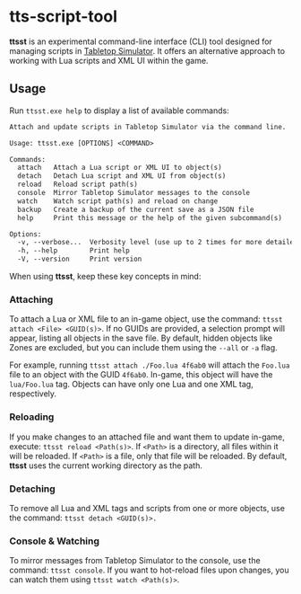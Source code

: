 # tts-script-tool

**ttsst** is an experimental command-line interface (CLI) tool designed for managing scripts in [Tabletop Simulator](https://www.tabletopsimulator.com/).
It offers an alternative approach to working with Lua scripts and XML UI within the game.

## Usage

Run `ttsst.exe help` to display a list of available commands:

```txt
Attach and update scripts in Tabletop Simulator via the command line.

Usage: ttsst.exe [OPTIONS] <COMMAND>

Commands:
  attach   Attach a Lua script or XML UI to object(s)
  detach   Detach Lua script and XML UI from object(s)
  reload   Reload script path(s)
  console  Mirror Tabletop Simulator messages to the console
  watch    Watch script path(s) and reload on change
  backup   Create a backup of the current save as a JSON file
  help     Print this message or the help of the given subcommand(s)

Options:
  -v, --verbose...  Verbosity level (use up to 2 times for more detailed output)
  -h, --help        Print help
  -V, --version     Print version
```

When using **ttsst**, keep these key concepts in mind:

### Attaching

To attach a Lua or XML file to an in-game object, use the command: `ttsst attach <File> <GUID(s)>`.
If no GUIDs are provided, a selection prompt will appear, listing all objects in the save file.
By default, hidden objects like Zones are excluded, but you can include them using the `--all` or `-a` flag.

For example, running `ttsst attach ./Foo.lua 4f6ab0` will attach the `Foo.lua` file to an object with the GUID `4f6ab0`.
In-game, this object will have the `lua/Foo.lua` tag. Objects can have only one Lua and one XML tag, respectively.

### Reloading

If you make changes to an attached file and want them to update in-game, execute: `ttsst reload <Path(s)>`.
If `<Path>` is a directory, all files within it will be reloaded. If `<Path>` is a file, only that file will be reloaded.
By default, **ttsst** uses the current working directory as the path.

### Detaching

To remove all Lua and XML tags and scripts from one or more objects, use the command: `ttsst detach <GUID(s)>.`

### Console & Watching

To mirror messages from Tabletop Simulator to the console, use the command: `ttsst console`.
If you want to hot-reload files upon changes, you can watch them using `ttsst watch <Path(s)>`.

